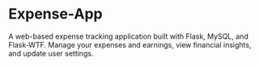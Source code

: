 # Expense-App
A web-based expense tracking application built with Flask, MySQL, and Flask-WTF. Manage your expenses and earnings, view financial insights, and update user settings.
